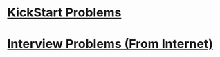 <h1><a href="">KickStart Problems</a></h1>
<h1><a href="">Interview Problems  (From Internet)</a></h1>
